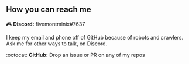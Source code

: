 ## How you can reach me
 🎮 **Discord:** fivemoreminix#7637
 
 I keep my email and phone off of GitHub because of robots and crawlers. Ask me for other ways to talk, on Discord.
 
 :octocat: **GitHub:** Drop an issue or PR on any of my repos
